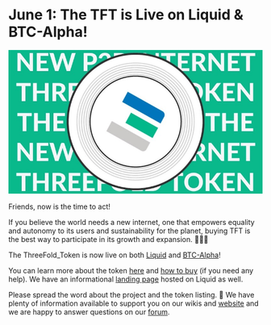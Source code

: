 # June 1: The TFT is Live on Liquid & BTC-Alpha!

![](img/tokennewinternet.jpeg)

Friends, now is the time to act!

If you believe the world needs a new internet, one that empowers equality and autonomy to its users and sustainability for the planet, buying TFT is the best way to participate in its growth and expansion. 🌱🌿🌳

The ThreeFold_Token is now live on both [Liquid](https://app.liquid.com/exchange/TFTBTC) and [BTC-Alpha](https://btc-alpha.com/en/exchange/TFT_BTC)!

You can learn more about the token [here](token_home) and [how to buy](token_home) (if you need any help). We have an informational [landing page](https://www.liquid.com/threefold/) hosted on Liquid as well.

Please spread the word about the project and the token listing. 🙏 We have plenty of information available to support you on our wikis and [website](https://threefold.io/) and we are happy to answer questions on our [forum](https://forum.threefold.io/).
